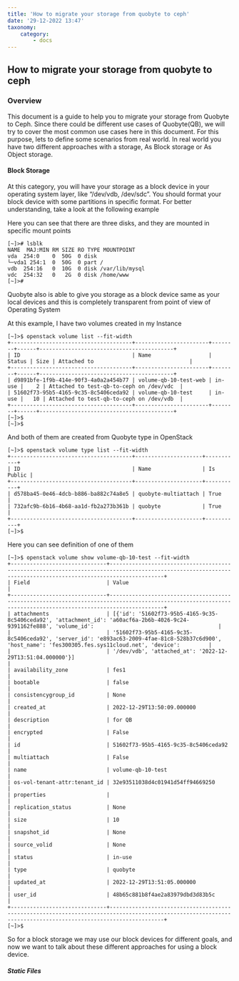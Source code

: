 ```yaml
---
title: 'How to migrate your storage from quobyte to ceph'
date: '29-12-2022 13:47'
taxonomy:
    category:
        - docs
---
```


## How to migrate your storage from quobyte to ceph

### Overview

This document is a guide to help you to migrate your storage from Quobyte to Ceph. Since there could be different use cases of Quobyte(QB), we will try to cover the most common use cases here in this document. For this purpose, lets to define some scenarios from real world. In real world you have two different approaches with a storage, As Block storage or As Object storage.

#### Block Storage

At this category, you will have your storage as a block device in your operating system layer, like “/dev/vdb, /dev/sdc”. You should format your block device with some partitions in specific format. For better understanding, take a look at the following example

Here you can see that there are three disks, and they are mounted in specific mount points

```shell
[~]># lsblk
NAME  MAJ:MIN RM SIZE RO TYPE MOUNTPOINT
vda  254:0    0  50G  0 disk
└─vda1 254:1  0  50G  0 part /
vdb  254:16   0  10G  0 disk /var/lib/mysql
vdc  254:32   0   2G  0 disk /home/www
[~]>#
```

Quobyte also is able to give you storage as a block device same as your local devices and this is completely transparent from point of view of Operating System

At this example, I have two volumes created in my Instance

```shell
[~]>$ openstack volume list --fit-width
+--------------------------------------+-----------------------+--------+------+------------------------------------------+
| ID                                   | Name                  | Status | Size | Attached to                              |
+--------------------------------------+-----------------------+--------+------+------------------------------------------+
| d9891bfe-1f9b-414e-90f3-4a0a2a454b77 | volume-qb-10-test-web | in-use |    2 | Attached to test-qb-to-ceph on /dev/vdc  |
| 51602f73-95b5-4165-9c35-8c5406ceda92 | volume-qb-10-test     | in-use |   10 | Attached to test-qb-to-ceph on /dev/vdb  |
+--------------------------------------+-----------------------+--------+------+------------------------------------------+
[~]>$
[~]>$
```

And both of them are created from Quobyte type in OpenStack

```shell
[~]>$ openstack volume type list --fit-width
+--------------------------------------+---------------------+-----------+
| ID                                   | Name                | Is Public |
+--------------------------------------+---------------------+-----------+
| d578ba45-0e46-4dcb-b886-ba882c74a8e5 | quobyte-multiattach | True      |
| 732afc9b-6b16-4b68-aa1d-fb2a273b361b | quobyte             | True      |
+--------------------------------------+---------------------+-----------+
[~]>$
```

Here you can see definition of one of them

```shell
[~]>$ openstack volume show volume-qb-10-test --fit-width
+------------------------------+-------------------------------------------------------------------------------------------------------------------------------------------------------------+
| Field                        | Value                                                                                                                                                       |
+------------------------------+-------------------------------------------------------------------------------------------------------------------------------------------------------------+
| attachments                  | [{'id': '51602f73-95b5-4165-9c35-8c5406ceda92', 'attachment_id': 'a60acf6a-2b6b-4026-9c24-9391162fe888', 'volume_id':                                       |
|                              | '51602f73-95b5-4165-9c35-8c5406ceda92', 'server_id': 'e893ac63-2009-4fae-81c8-528b37c6d900', 'host_name': 'fes300305.fes.sys11cloud.net', 'device':         |
|                              | '/dev/vdb', 'attached_at': '2022-12-29T13:51:04.000000'}]                                                                                                   |
| availability_zone            | fes1                                                                                                                                                        |
| bootable                     | false                                                                                                                                                       |
| consistencygroup_id          | None                                                                                                                                                        |
| created_at                   | 2022-12-29T13:50:09.000000                                                                                                                                  |
| description                  | for QB                                                                                                                                                      |
| encrypted                    | False                                                                                                                                                       |
| id                           | 51602f73-95b5-4165-9c35-8c5406ceda92                                                                                                                        |
| multiattach                  | False                                                                                                                                                       |
| name                         | volume-qb-10-test                                                                                                                                           |
| os-vol-tenant-attr:tenant_id | 32e93511038d4c01941d54ff94669250                                                                                                                            |
| properties                   |                                                                                                                                                             |
| replication_status           | None                                                                                                                                                        |
| size                         | 10                                                                                                                                                          |
| snapshot_id                  | None                                                                                                                                                        |
| source_volid                 | None                                                                                                                                                        |
| status                       | in-use                                                                                                                                                      |
| type                         | quobyte                                                                                                                                                     |
| updated_at                   | 2022-12-29T13:51:05.000000                                                                                                                                  |
| user_id                      | 48b65c881b8f4ae2a83979dbd3d83b5c                                                                                                                            |
+------------------------------+-------------------------------------------------------------------------------------------------------------------------------------------------------------+
[~]>$
```

So for a block storage we may use our block devices for different goals, and now we want to talk about these different approaches for using a block device.


##### Static Files

